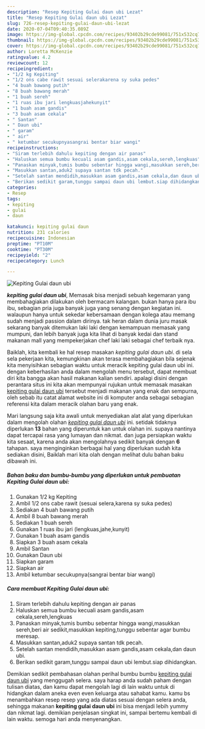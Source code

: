 ```yaml
---
description: "Resep Kepiting Gulai daun ubi Lezat"
title: "Resep Kepiting Gulai daun ubi Lezat"
slug: 726-resep-kepiting-gulai-daun-ubi-lezat
date: 2020-07-04T09:40:35.089Z
image: https://img-global.cpcdn.com/recipes/93402b29cde99081/751x532cq70/kepiting-gulai-daun-ubi-foto-resep-utama.jpg
thumbnail: https://img-global.cpcdn.com/recipes/93402b29cde99081/751x532cq70/kepiting-gulai-daun-ubi-foto-resep-utama.jpg
cover: https://img-global.cpcdn.com/recipes/93402b29cde99081/751x532cq70/kepiting-gulai-daun-ubi-foto-resep-utama.jpg
author: Loretta McKenzie
ratingvalue: 4.2
reviewcount: 12
recipeingredient:
- "1/2 kg Kepiting"
- "1/2 ons cabe rawit sesuai selerakarena sy suka pedes"
- "4 buah bawang putih"
- "8 buah bawang merah"
- "1 buah sereh"
- "1 ruas ibu jari lengkuasjahekunyit"
- "1 buah asam gandis"
- "3 buah asam cekala"
- " Santan"
- " Daun ubi"
- " garam"
- " air"
- " ketumbar secukupnyasangrai bentar biar wangi"
recipeinstructions:
- "Siram terlebih dahulu kepiting dengan air panas"
- "Haluskan semua bumbu kecuali asam gandis,asam cekala,sereh,lengkuas"
- "Panaskan minyak,tumis bumbu sebentar hingga wangi,masukkan sereh,beri air sedikit,masukkan kepiting,tunggu sebentar agar bumbu meresap."
- "Masukkan santan,aduk2 supaya santan tdk pecah."
- "Setelah santan mendidih,masukkan asam gandis,asam cekala,dan daun ubi."
- "Berikan sedikit garam,tunggu sampai daun ubi lembut.siap dihidangkan."
categories:
- Resep
tags:
- kepiting
- gulai
- daun

katakunci: kepiting gulai daun 
nutrition: 231 calories
recipecuisine: Indonesian
preptime: "PT10M"
cooktime: "PT30M"
recipeyield: "2"
recipecategory: Lunch

---
```



![Kepiting Gulai daun ubi](https://img-global.cpcdn.com/recipes/93402b29cde99081/751x532cq70/kepiting-gulai-daun-ubi-foto-resep-utama.jpg)

<b><i>kepiting gulai daun ubi</i></b>, Memasak bisa menjadi sebuah kegemaran yang membahagiakan dilakukan oleh bermacam kalangan. bukan hanya para ibu ibu, sebagian pria juga banyak juga yang senang dengan kegiatan ini. walaupun hanya untuk sekedar kebersamaan dengan kolega atau memang sudah menjadi passion dalam dirinya. tak heran dalam dunia juru masak sekarang banyak ditemukan laki laki dengan kemampuan memasak yang mumpuni, dan lebih banyak juga kita lihat di banyak kedai dan stand makanan mall yang mempekerjakan chef laki laki sebagai chef terbaik nya.

Baiklah, kita kembali ke hal resep masakan <i>kepiting gulai daun ubi</i>. di sela sela pekerjaan kita, kemungkinan akan terasa membahagiakan bila sejenak kita menyisihkan sebagian waktu untuk meracik kepiting gulai daun ubi ini. dengan keberhasilan anda dalam mengolah menu tersebut, dapat membuat diri kita bangga akan hasil makanan kalian sendiri. apalagi disini dengan perantara situs ini kita akan mempunyai rujukan untuk memasak masakan <u>kepiting gulai daun ubi</u> tersebut menjadi makanan yang enak dan sempurna, oleh sebab itu catat alamat website ini di komputer anda sebagai sebagian referensi kita dalam meracik olahan baru yang enak.




Mari langsung saja kita awali untuk menyediakan alat alat yang diperlukan dalam mengolah olahan <u><i>kepiting gulai daun ubi</i></u> ini. setidak tidaknya diperlukan <b>13</b> bahan yang diperuntuk kan untuk olahan ini. supaya nantinya dapat tercapai rasa yang lumayan dan nikmat. dan juga persiapkan waktu kita sesaat, karena anda akan mengolahnya sedikit banyak dengan <b>6</b> tahapan. saya menginginkan berbagai hal yang diperlukan sudah kita sediakan disini, Baiklah mari kita olah dengan melihat dulu bahan baku dibawah ini.

<!--inarticleads1-->

##### Bahan baku dan bumbu-bumbu yang diperlukan untuk pembuatan Kepiting Gulai daun ubi:

1. Gunakan 1/2 kg Kepiting
1. Ambil 1/2 ons cabe rawit (sesuai selera,karena sy suka pedes)
1. Sediakan 4 buah bawang putih
1. Ambil 8 buah bawang merah
1. Sediakan 1 buah sereh
1. Gunakan 1 ruas ibu jari (lengkuas,jahe,kunyit)
1. Gunakan 1 buah asam gandis
1. Siapkan 3 buah asam cekala
1. Ambil  Santan
1. Gunakan  Daun ubi
1. Siapkan  garam
1. Siapkan  air
1. Ambil  ketumbar secukupnya(sangrai bentar biar wangi)




<!--inarticleads2-->

##### Cara membuat Kepiting Gulai daun ubi:

1. Siram terlebih dahulu kepiting dengan air panas
1. Haluskan semua bumbu kecuali asam gandis,asam cekala,sereh,lengkuas
1. Panaskan minyak,tumis bumbu sebentar hingga wangi,masukkan sereh,beri air sedikit,masukkan kepiting,tunggu sebentar agar bumbu meresap.
1. Masukkan santan,aduk2 supaya santan tdk pecah.
1. Setelah santan mendidih,masukkan asam gandis,asam cekala,dan daun ubi.
1. Berikan sedikit garam,tunggu sampai daun ubi lembut.siap dihidangkan.




Demikian sedikit pembahasan olahan perihal bumbu bumbu <u>kepiting gulai daun ubi</u> yang menggugah selera. saya harap anda sudah paham dengan tulisan diatas, dan kamu dapat mengolah lagi di lain waktu untuk di hidangkan dalam aneka even even keluarga atau sahabat kamu. kamu bs menambahkan resep resep yang ada diatas sesuai dengan selera anda, sehingga makanan <b>kepiting gulai daun ubi</b> ini bisa menjadi lebih yummy dan nikmat lagi. demikian penjelasan singkat ini, sampai bertemu kembali di lain waktu. semoga hari anda menyenangkan.
